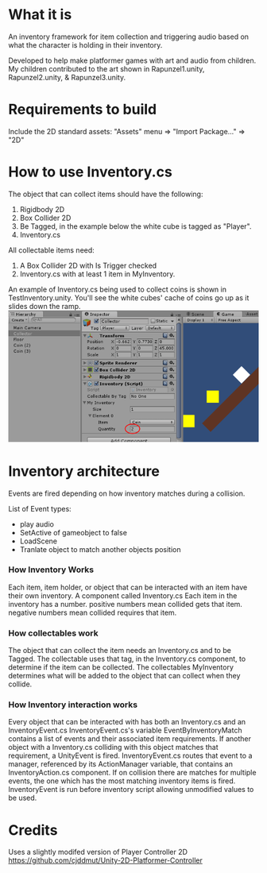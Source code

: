 # What it is

An inventory framework for item collection and triggering audio based on what the character is holding in their inventory.

Developed to help make platformer games with art and audio from children. My children contributed to the art shown in Rapunzel1.unity, Rapunzel2.unity, & Rapunzel3.unity.

# Requirements to build

Include the 2D standard assets: "Assets" menu => "Import Package..." => "2D"

# How to use Inventory.cs

The object that can collect items should have the following:
1. Rigidbody 2D
2. Box Collider 2D
3. Be Tagged, in the example below the white cube is tagged as "Player".
4. Inventory.cs

All collectable items need:
1. A Box Collider 2D with Is Trigger checked
2. Inventory.cs with at least 1 item in MyInventory.

An example of Inventory.cs being used to collect coins is shown in TestInventory.unity. You'll see the white cubes' cache of coins go up as it slides down the ramp.
![Screenshot of TestInventory.unity](Documentation/TestCoinPickup.png "Screenshot of TestInventory.unity")

# Inventory architecture

Events are fired depending on how inventory matches during a collision.

List of Event types:
- play audio
- SetActive of gameobject to false
- LoadScene
- Tranlate object to match another objects position

### How Inventory Works
Each item, item holder, or object that can be interacted with an item have their own inventory. A component called Inventory.cs
Each item in the inventory has a number.
positive numbers mean collided gets that item.
negative numbers mean collided requires that item.

### How collectables work
The object that can collect the item needs an Inventory.cs and to be Tagged.
The collectable uses that tag, in the Inventory.cs component, to determine if the item can be collected.
The collectables MyInventory determines what will be added to the object that can collect when they collide.

### How Inventory interaction works
Every object that can be interacted with has both an Inventory.cs and an InventoryEvent.cs
InventoryEvent.cs's variable EventByInventoryMatch contains a list of events and their associated item requirements.
If another object with a Inventory.cs colliding with this object matches that requirement, a UnityEvent is fired.
InventoryEvent.cs routes that event to a manager, referenced by its ActionManager variable, that contains an InventoryAction.cs component.
If on collision there are matches for multiple events, the one which has the most matching inventory items is fired.
InventoryEvent is run before inventory script allowing unmodified values to be used.

# Credits

Uses a slightly modifed version of Player Controller 2D https://github.com/cjddmut/Unity-2D-Platformer-Controller
